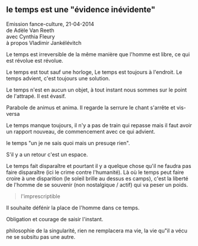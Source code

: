 ## le temps est une "évidence inévidente"
Emission fance-culture, 21-04-2014  
de Adèle Van Reeth  
avec Cynthia Fleury   
à propos Vladimir Jankélévitch  



Le temps est irreversible de la même manière que l'homme est libre, ce qui est révolue est révolue. 

Le temps est tout sauf une horloge, Le temps est toujours à l'endroit. 
Le temps advient, c'est toujours une solution. 

Le temps n'est en aucun un objet, à tout instant nous sommes sur le point de l'attrapé. Il est évasif.  

Parabole de animus et anima. Il regarde la serrure le chant s'arrête et vis-versa

Le temps manque toujours, il n'y a pas de train qui repasse mais il faut avoir un rapport nouveau, de commencement avec ce qui advient. 

le temps "un je ne sais quoi mais un presuqe rien".

S'il y a un retour c'est un espace. 


Le temps fait disparaître et pourtant il y a quelque chose qu'il ne faudra pas faire disparaître (ici le crime contre l'humanité).  Là où le temps peut faire croire à une disparition (le soleil brille au dessus es camps), c'est la liberté de l'homme de se souvenir (non nostalgique / actif) qui va peser un poids. 

> l'imprescriptible

Il souhaite défénir la place de l'homme dans ce temps. 

Obligation et courage de saisir l'instant. 

philosophie de la singularité, rien ne remplacera ma vie, la vie qu"il a vécu ne se subsitu pas une autre. 

